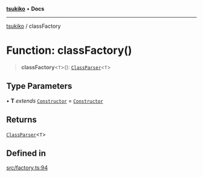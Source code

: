 [**tsukiko**](../README.md) • **Docs**

***

[tsukiko](../README.md) / classFactory

# Function: classFactory()

> **classFactory**\<`T`\>(): [`ClassParser`](../classes/ClassParser.md)\<`T`\>

## Type Parameters

• **T** *extends* [`Constructor`](../type-aliases/Constructor.md) = [`Constructor`](../type-aliases/Constructor.md)

## Returns

[`ClassParser`](../classes/ClassParser.md)\<`T`\>

## Defined in

[src/factory.ts:94](https://github.com/BIYUEHU/tsukiko/blob/aa7a414bb89555b3910dd9d229f505891bded4ee/src/factory.ts#L94)
